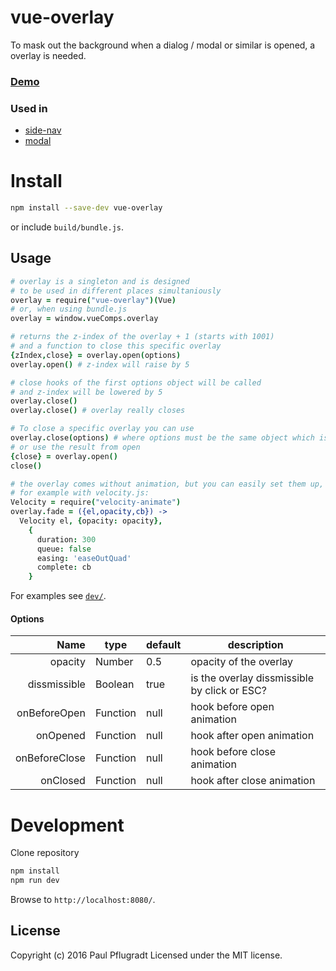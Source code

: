 # vue-overlay

To mask out the background when a dialog / modal or similar is opened, a overlay is needed.

### [Demo](https://vue-comps.github.io/vue-overlay)

### Used in
- [side-nav](https://vue-comps.github.io/vue-side-nav)
- [modal](https://vue-comps.github.io/vue-comps-modal)

# Install

```sh
npm install --save-dev vue-overlay
```
or include `build/bundle.js`.

## Usage
```coffee
# overlay is a singleton and is designed
# to be used in different places simultaniously
overlay = require("vue-overlay")(Vue)
# or, when using bundle.js
overlay = window.vueComps.overlay

# returns the z-index of the overlay + 1 (starts with 1001)
# and a function to close this specific overlay
{zIndex,close} = overlay.open(options)
overlay.open() # z-index will raise by 5

# close hooks of the first options object will be called
# and z-index will be lowered by 5
overlay.close()
overlay.close() # overlay really closes

# To close a specific overlay you can use
overlay.close(options) # where options must be the same object which is used to open
# or use the result from open
{close} = overlay.open()
close()

# the overlay comes without animation, but you can easily set them up,
# for example with velocity.js:
Velocity = require("velocity-animate")
overlay.fade = ({el,opacity,cb}) ->
  Velocity el, {opacity: opacity},
    {
      duration: 300
      queue: false
      easing: 'easeOutQuad'
      complete: cb
    }
```

For examples see [`dev/`](dev/).
#### Options
| Name | type | default | description |
| ---:| --- | ---| --- |
| opacity | Number | 0.5 | opacity of the overlay |
| dissmissible | Boolean | true | is the overlay dissmissible by click or ESC? |
| onBeforeOpen | Function | null | hook before open animation |
| onOpened | Function | null | hook after open animation |
| onBeforeClose | Function | null | hook before close animation |
| onClosed | Function | null | hook after close animation |

# Development
Clone repository
```sh
npm install
npm run dev
```
Browse to `http://localhost:8080/`.

## License
Copyright (c) 2016 Paul Pflugradt
Licensed under the MIT license.
